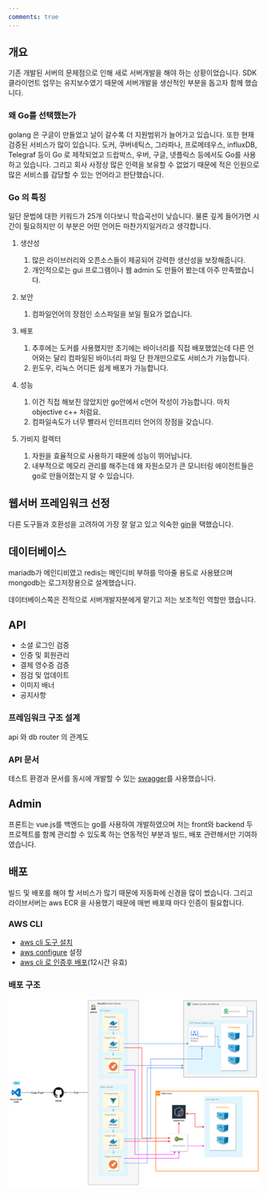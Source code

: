 ```yaml
---
comments: true
---
```


## 개요

기존 개발된 서버의 문제점으로 인해 새로 서버개발을 해야 하는 상황이었습니다.
SDK 클라이언트 업무는 유지보수였기 때문에 서버개발을 생산적인 부분을 돕고자 함께 했습니다.

### 왜 Go를 선택했는가

golang 은 구글이 만들었고 날이 갈수록 더 지원범위가 늘어가고 있습니다. 또한 현재 검증된 서비스가 많이 있습니다.
도커, 쿠버네틱스, 그라파나, 프로메테우스, influxDB, Telegraf 등이 Go 로 제작되었고 드랍박스, 우버, 구글, 넷플릭스 등에서도 Go를 사용하고 있습니다.
그리고 회사 사정상 많은 인력을 보유할 수 없었기 때문에 적은 인원으로 많은 서비스를 감당할 수 있는 언어라고 판단했습니다.

### Go 의 특징

일단 문법에 대한 키워드가 25개 이다보니 학습곡선이 낮습니다. 물론 깊게 들어가면 시간이 필요하지만 이 부분은 어떤 언어든 마찬가지일거라고 생각합니다.

1. 생산성 
    1. 많은 라이브러리와 오픈소스들이 제공되어 강력한 생산성을 보장해줍니다.
    2. 개인적으로는 gui 프로그램이나 웹 admin 도 만들어 봤는데 아주 만족했습니다.

2. 보안
    1. 컴파일언어의 장점인 소스파일을 보일 필요가 없습니다.

3. 배포
    1. 추후에는 도커를 사용했지만 초기에는 바이너리를 직접 배포했었는데 
       다른 언어와는 달리 컴파일된 바이너리 파일 단 한개만으로도 서비스가 가능합니다. 
    3. 윈도우, 리눅스 어디든 쉽게 배포가 가능합니다.

4. 성능
    1. 이건 직접 해보진 않았지만 go안에서 c언어 작성이 가능합니다. 마치 objective c++ 처럼요.
    2. 컴파일속도가 너무 빨라서 인터프리터 언어의 장점을 갖습니다.

5. 가비지 컬렉터
    1. 자원을 효율적으로 사용하기 때문에 성능이 뛰어납니다.
    2. 내부적으로 메모리 관리를 해주는데 왜 자원소모가 큰 모니터링 에이전트들은 go로 만들어졌는지 알 수 있습니다.


## 웹서버 프레임워크 선정

다른 도구들과 호환성을 고려하여 가장 잘 알고 있고 익숙한 [gin](https://github.com/gin-gonic/gin)을 택했습니다.

## 데이터베이스 

mariadb가 메인디비였고 redis는 메인디비 부하를 막아줄 용도로 사용됐으며<br>mongodb는 로그저장용으로 설계했습니다.

데이터베이스쪽은 전적으로 서버개발자분에게 맡기고 저는 보조적인 역할만 했습니다.

## API

* 소셜 로그인 검증
* 인증 및 회원관리
* 결제 영수증 검증
* 점검 및 업데이트
* 이미지 배너
* 공지사항

### 프레임워크 구조 설계

api 와 db router 의 관계도

### API 문서

테스트 환경과 문서를 동시에 개발할 수 있는 [swagger](https://github.com/swaggo/swag)를 사용했습니다.

## Admin

프론트는 vue.js를 백엔드는 go를 사용하여 개발하였으며 저는 front와 backend 두 프로젝트를 함께 관리할 수 있도록
하는 연동적인 부분과 빌드, 배포 관련해서만 기여하였습니다.

## 배포

빌드 및 배포를 해야 할 서비스가 많기 때문에 자동화에 신경을 많이 썼습니다.
그리고 라이브서버는 aws ECR 을 사용했기 때문에 매번 배포때 마다 인증이 필요합니다.

### AWS CLI

* [aws cli 도구 설치](https://docs.aws.amazon.com/ko_kr/AmazonECR/latest/userguide/getting-started-cli.html)
* [aws configure](https://docs.aws.amazon.com/ko_kr/cli/latest/userguide/cli-configure-files.html) 설정
* [aws cli 로 인증후 배포](https://docs.aws.amazon.com/AmazonECR/latest/userguide/docker-push-ecr-image.html)(12시간 유효)

### 배포 구조

![ServerArchitecture](../img/ServerArchitecture.png)